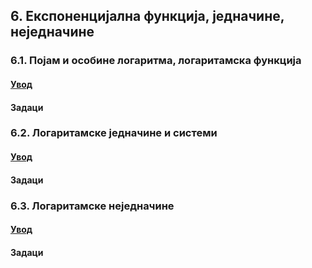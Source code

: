 ## 6. **Експоненцијална функција, једначине, неједначине**

### 6.1. **Појам и особине логаритма, логаритамска функција**

#### [Увод](https://github.com/itgimpi/math/blob/main/09zbirka/06logaritam/6.1.pojam/00log1.md)

#### Задаци

### 6.2. **Логаритамске једначине и системи**

#### [Увод](https://github.com/itgimpi/math/blob/main/09zbirka/06logaritam/6.2.jednacine/00log1.md)

#### Задаци

### 6.3. **Логаритамске неједначине**

#### [Увод](https://github.com/itgimpi/math/blob/main/09zbirka/06logaritam/6.3.nejed/00log3.md)

#### Задаци